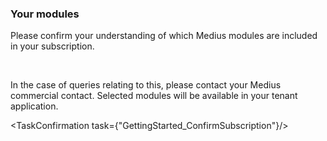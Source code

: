 ### Your modules

Please confirm your understanding of which Medius modules are included in your subscription. 

<OrderSummary />
<br/>

In the case of queries relating to this, please contact your Medius commercial contact. Selected modules will be available in your tenant application. 

<TaskConfirmation task={"GettingStarted_ConfirmSubscription"}/>

